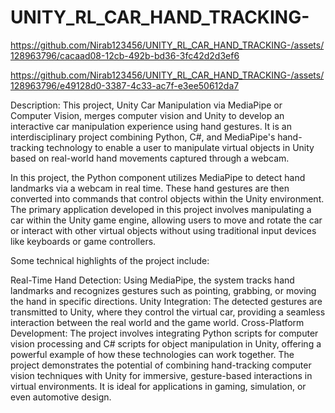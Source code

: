# UNITY_RL_CAR_HAND_TRACKING-





https://github.com/Nirab123456/UNITY_RL_CAR_HAND_TRACKING-/assets/128963796/cacaad08-12cb-492b-bd36-3fc42d2d3ef6











https://github.com/Nirab123456/UNITY_RL_CAR_HAND_TRACKING-/assets/128963796/e49128d0-3387-4c33-ac7f-e3ee50612da7




Description:
This project, Unity Car Manipulation via MediaPipe or Computer Vision, merges computer vision and Unity to develop an interactive car manipulation experience using hand gestures. It is an interdisciplinary project combining Python, C#, and MediaPipe's hand-tracking technology to enable a user to manipulate virtual objects in Unity based on real-world hand movements captured through a webcam.

In this project, the Python component utilizes MediaPipe to detect hand landmarks via a webcam in real time. These hand gestures are then converted into commands that control objects within the Unity environment. The primary application developed in this project involves manipulating a car within the Unity game engine, allowing users to move and rotate the car or interact with other virtual objects without using traditional input devices like keyboards or game controllers.

Some technical highlights of the project include:

Real-Time Hand Detection: Using MediaPipe, the system tracks hand landmarks and recognizes gestures such as pointing, grabbing, or moving the hand in specific directions.
Unity Integration: The detected gestures are transmitted to Unity, where they control the virtual car, providing a seamless interaction between the real world and the game world.
Cross-Platform Development: The project involves integrating Python scripts for computer vision processing and C# scripts for object manipulation in Unity, offering a powerful example of how these technologies can work together.
The project demonstrates the potential of combining hand-tracking computer vision techniques with Unity for immersive, gesture-based interactions in virtual environments. It is ideal for applications in gaming, simulation, or even automotive design.

